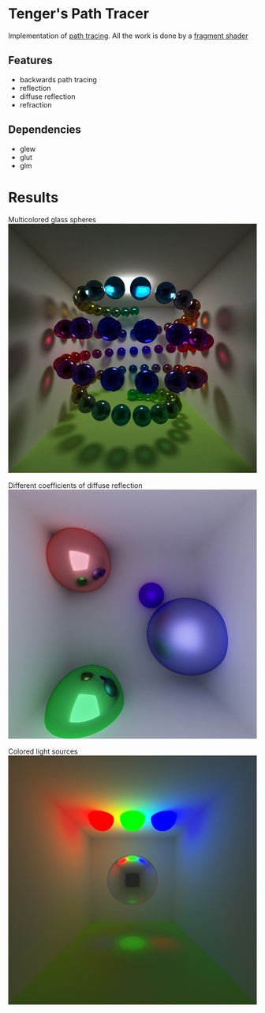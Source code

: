 # Tenger's Path Tracer

Implementation of [path tracing](https://en.wikipedia.org/wiki/Path_tracing). All the work is done by a [fragment shader](https://github.com/StarikTenger/PathTracing/blob/master/PathTracing/PathTracing/shader.frag)

## Features
* backwards path tracing
* reflection
* diffuse reflection
* refraction

## Dependencies
* glew
* glut
* glm

# Results
Multicolored glass spheres
![](showcase/1.png)

Different coefficients of diffuse reflection
![](showcase/2.png)

Colored light sources
![](showcase/3.png)
